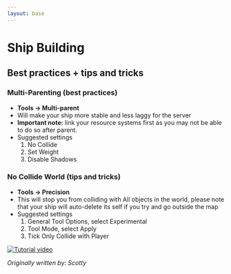 ```yaml
---
layout: base
---
```

# Ship Building

## Best practices + tips and tricks

### Multi-Parenting (best practices)

- **Tools -> Multi-parent**
- Will make your ship more stable and less laggy for the server
- **Important note:** link your resource systems first as you may not be able to do so after parent.
- Suggested settings
  1. No Collide
  2. Set Weight
  3. Disable Shadows

### No Collide World (tips and tricks)

- **Tools -> Precision**
- This will stop you from colliding with All objects in the world, please note that your ship will auto-delete its self if you try and go outside the map
- Suggested settings
  1. General Tool Options, select Experimental
  2. Tool Mode, select Apply
  3. Tick Only Collide with Player

[![Tutorial video](https://img.youtube.com/vi/dbzEOlt9c2g/0.jpg)](https://www.youtube.com/watch?v=dbzEOlt9c2g)


*Originally written by: Scotty*
